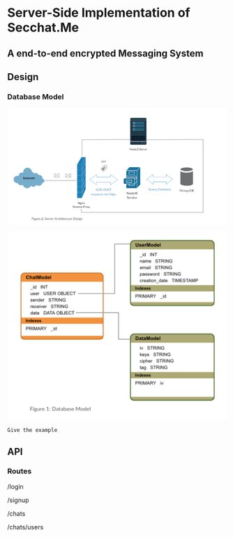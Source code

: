 # Server-Side Implementation of Secchat.Me
## A end-to-end encrypted Messaging System

## Design
### Database Model

![Server Design](./assets/server_architecture_design.png?raw=true "Database Model")

![Database Model](./assets/data_model.png?raw=true "Database Model")
```
Give the example
```


## API

### Routes

/login

/signup

/chats  

/chats/users
